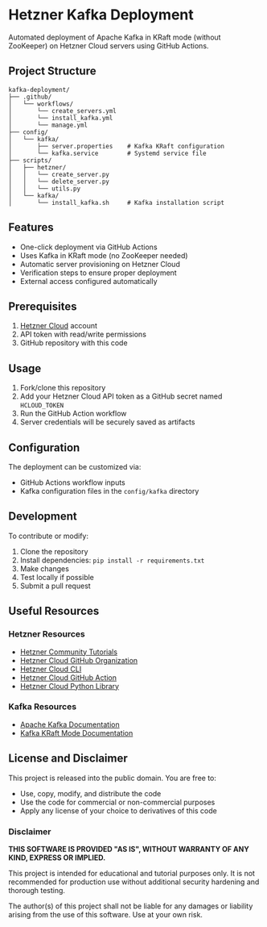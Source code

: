 # Hetzner Kafka Deployment

Automated deployment of Apache Kafka in KRaft mode (without ZooKeeper) on Hetzner Cloud servers using GitHub Actions.

## Project Structure

```
kafka-deployment/
├── .github/
│   └── workflows/
│       └── create_servers.yml
│       └── install_kafka.yml
│       └── manage.yml
├── config/
│   └── kafka/
│       ├── server.properties    # Kafka KRaft configuration
│       └── kafka.service        # Systemd service file
├── scripts/
│   ├── hetzner/
│   │   └── create_server.py
│   │   └── delete_server.py
│   │   └── utils.py
│   └── kafka/
│       └── install_kafka.sh     # Kafka installation script
```

## Features

- One-click deployment via GitHub Actions
- Uses Kafka in KRaft mode (no ZooKeeper needed)
- Automatic server provisioning on Hetzner Cloud
- Verification steps to ensure proper deployment
- External access configured automatically

## Prerequisites

1. [Hetzner Cloud](https://www.hetzner.com/cloud) account
2. API token with read/write permissions
3. GitHub repository with this code

## Usage

1. Fork/clone this repository
2. Add your Hetzner Cloud API token as a GitHub secret named `HCLOUD_TOKEN`
3. Run the GitHub Action workflow
4. Server credentials will be securely saved as artifacts

## Configuration

The deployment can be customized via:
- GitHub Actions workflow inputs
- Kafka configuration files in the `config/kafka` directory

## Development

To contribute or modify:
1. Clone the repository
2. Install dependencies: `pip install -r requirements.txt`
3. Make changes
4. Test locally if possible
5. Submit a pull request

## Useful Resources

### Hetzner Resources
- [Hetzner Community Tutorials](https://community.hetzner.com/tutorials)
- [Hetzner Cloud GitHub Organization](https://github.com/hetznercloud)
- [Hetzner Cloud CLI](https://github.com/hetznercloud/cli)
- [Hetzner Cloud GitHub Action](https://github.com/hetznercloud/setup-hcloud)
- [Hetzner Cloud Python Library](https://github.com/hetznercloud/hcloud-python)

### Kafka Resources
- [Apache Kafka Documentation](https://kafka.apache.org/documentation/)
- [Kafka KRaft Mode Documentation](https://kafka.apache.org/documentation/#kraft)

## License and Disclaimer

This project is released into the public domain. You are free to:
- Use, copy, modify, and distribute the code
- Use the code for commercial or non-commercial purposes
- Apply any license of your choice to derivatives of this code

### Disclaimer

**THIS SOFTWARE IS PROVIDED "AS IS", WITHOUT WARRANTY OF ANY KIND, EXPRESS OR IMPLIED.**

This project is intended for educational and tutorial purposes only. It is not recommended for production use without additional security hardening and thorough testing.

The author(s) of this project shall not be liable for any damages or liability arising from the use of this software. Use at your own risk.
